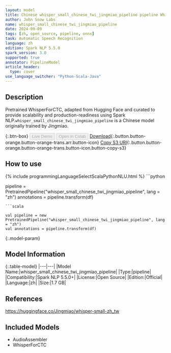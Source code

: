 ```yaml
---
layout: model
title: Chinese whisper_small_chinese_twi_jingmiao_pipeline pipeline WhisperForCTC from Jingmiao
author: John Snow Labs
name: whisper_small_chinese_twi_jingmiao_pipeline
date: 2024-09-09
tags: [zh, open_source, pipeline, onnx]
task: Automatic Speech Recognition
language: zh
edition: Spark NLP 5.5.0
spark_version: 3.0
supported: true
annotator: PipelineModel
article_header:
  type: cover
use_language_switcher: "Python-Scala-Java"
---
```


## Description

Pretrained WhisperForCTC, adapted from Hugging Face and curated to provide scalability and production-readiness using Spark NLP.`whisper_small_chinese_twi_jingmiao_pipeline` is a Chinese model originally trained by Jingmiao.

{:.btn-box}
<button class="button button-orange" disabled>Live Demo</button>
<button class="button button-orange" disabled>Open in Colab</button>
[Download](https://s3.amazonaws.com/auxdata.johnsnowlabs.com/public/models/whisper_small_chinese_twi_jingmiao_pipeline_zh_5.5.0_3.0_1725844660592.zip){:.button.button-orange.button-orange-trans.arr.button-icon}
[Copy S3 URI](s3://auxdata.johnsnowlabs.com/public/models/whisper_small_chinese_twi_jingmiao_pipeline_zh_5.5.0_3.0_1725844660592.zip){:.button.button-orange.button-orange-trans.button-icon.button-copy-s3}

## How to use



<div class="tabs-box" markdown="1">
{% include programmingLanguageSelectScalaPythonNLU.html %}
```python

pipeline = PretrainedPipeline("whisper_small_chinese_twi_jingmiao_pipeline", lang = "zh")
annotations =  pipeline.transform(df)   

```
```scala

val pipeline = new PretrainedPipeline("whisper_small_chinese_twi_jingmiao_pipeline", lang = "zh")
val annotations = pipeline.transform(df)

```
</div>

{:.model-param}
## Model Information

{:.table-model}
|---|---|
|Model Name:|whisper_small_chinese_twi_jingmiao_pipeline|
|Type:|pipeline|
|Compatibility:|Spark NLP 5.5.0+|
|License:|Open Source|
|Edition:|Official|
|Language:|zh|
|Size:|1.7 GB|

## References

https://huggingface.co/Jingmiao/whisper-small-zh_tw

## Included Models

- AudioAssembler
- WhisperForCTC